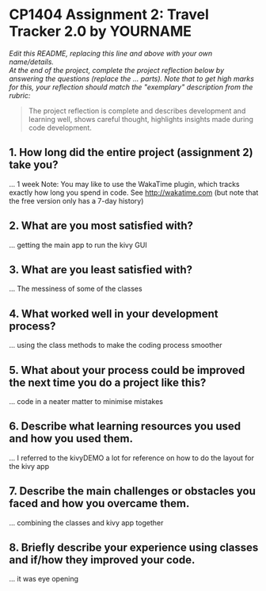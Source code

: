 # CP1404 Assignment 2: Travel Tracker 2.0 by YOURNAME

_Edit this README, replacing this line and above with your own name/details._  
_At the end of the project, complete the project reflection below by answering the questions (replace the ... parts)._
_Note that to get high marks for this, your reflection should match the "exemplary" description from the rubric:_

> The project reflection is complete and describes development and learning well, shows careful thought, highlights insights made during code development.


## 1. How long did the entire project (assignment 2) take you?
...  1 week
Note: You may like to use the WakaTime plugin, which tracks exactly how long you spend in code. See http://wakatime.com (but note that the free version only has a 7-day history)

## 2. What are you most satisfied with?
... getting the main app to run the kivy GUI

## 3. What are you least satisfied with?
... The messiness of some of the classes

## 4. What worked well in your development process?
... using the class methods to make the coding process smoother

## 5. What about your process could be improved the next time you do a project like this?
... code in a neater matter to minimise mistakes

## 6. Describe what learning resources you used and how you used them.
... I referred to the kivyDEMO a lot for reference on how to do the layout for the kivy app

## 7. Describe the main challenges or obstacles you faced and how you overcame them.
... combining the classes and kivy app together

## 8. Briefly describe your experience using classes and if/how they improved your code.
... it was eye opening